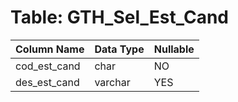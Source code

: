 # Table: GTH_Sel_Est_Cand

| Column Name | Data Type | Nullable |
|-------------|-----------|----------|
| cod_est_cand | char | NO |
| des_est_cand | varchar | YES |
